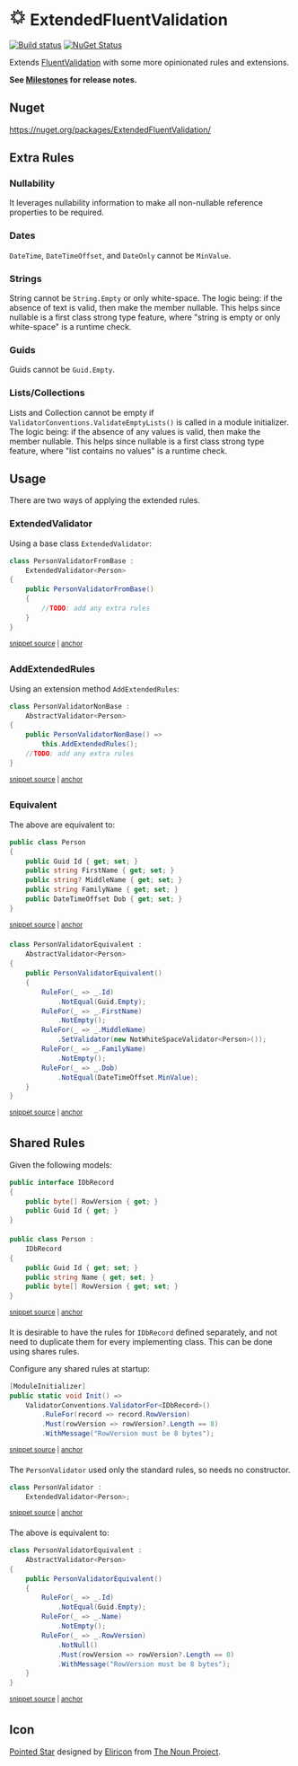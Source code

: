 # <img src="/src/icon.png" height="30px"> ExtendedFluentValidation

[![Build status](https://ci.appveyor.com/api/projects/status/3lr9er83fo8mij5i?svg=true)](https://ci.appveyor.com/project/SimonCropp/ExtendedFluentValidation)
[![NuGet Status](https://img.shields.io/nuget/v/ExtendedFluentValidation.svg)](https://www.nuget.org/packages/ExtendedFluentValidation/)

Extends [FluentValidation](https://fluentvalidation.net/) with some more opinionated rules and extensions.

**See [Milestones](../../milestones?state=closed) for release notes.**


## Nuget

https://nuget.org/packages/ExtendedFluentValidation/


## Extra Rules


### Nullability

It leverages nullability information to make all non-nullable reference properties to be required.


### Dates

`DateTime`, `DateTimeOffset`, and `DateOnly` cannot be `MinValue`.


### Strings

String cannot be `String.Empty` or only white-space. The logic being: if the absence of text is valid, then make the member nullable. This helps since nullable is a first class strong type feature, where "string is empty or only white-space" is a runtime check.


### Guids

Guids cannot be `Guid.Empty`.


### Lists/Collections

Lists and Collection cannot be empty if `ValidatorConventions.ValidateEmptyLists()` is called in a module initializer. The logic being: if the absence of any values is valid, then make the member nullable. This helps since nullable is a first class strong type feature, where "list contains no values" is a runtime check.


## Usage

There are two ways of applying the extended rules.


### ExtendedValidator

Using a base class `ExtendedValidator`:

<!-- snippet: ExtendedValidatorUsage -->
<a id='snippet-ExtendedValidatorUsage'></a>
```cs
class PersonValidatorFromBase :
    ExtendedValidator<Person>
{
    public PersonValidatorFromBase()
    {
        //TODO: add any extra rules
    }
}
```
<sup><a href='/src/Tests/Tests.cs#L594-L605' title='Snippet source file'>snippet source</a> | <a href='#snippet-ExtendedValidatorUsage' title='Start of snippet'>anchor</a></sup>
<!-- endSnippet -->


### AddExtendedRules

Using an extension method `AddExtendedRules`:

<!-- snippet: AddExtendedRulesUsage -->
<a id='snippet-AddExtendedRulesUsage'></a>
```cs
class PersonValidatorNonBase :
    AbstractValidator<Person>
{
    public PersonValidatorNonBase() =>
        this.AddExtendedRules();
    //TODO: add any extra rules
}
```
<sup><a href='/src/Tests/Tests.cs#L607-L617' title='Snippet source file'>snippet source</a> | <a href='#snippet-AddExtendedRulesUsage' title='Start of snippet'>anchor</a></sup>
<!-- endSnippet -->


### Equivalent

The above are equivalent to:

<!-- snippet: Person -->
<a id='snippet-Person'></a>
```cs
public class Person
{
    public Guid Id { get; set; }
    public string FirstName { get; set; }
    public string? MiddleName { get; set; }
    public string FamilyName { get; set; }
    public DateTimeOffset Dob { get; set; }
}
```
<sup><a href='/src/Tests/Tests.cs#L579-L590' title='Snippet source file'>snippet source</a> | <a href='#snippet-Person' title='Start of snippet'>anchor</a></sup>
<!-- endSnippet -->

<!-- snippet: Equivalent -->
<a id='snippet-Equivalent'></a>
```cs
class PersonValidatorEquivalent :
    AbstractValidator<Person>
{
    public PersonValidatorEquivalent()
    {
        RuleFor(_ => _.Id)
            .NotEqual(Guid.Empty);
        RuleFor(_ => _.FirstName)
            .NotEmpty();
        RuleFor(_ => _.MiddleName)
            .SetValidator(new NotWhiteSpaceValidator<Person>());
        RuleFor(_ => _.FamilyName)
            .NotEmpty();
        RuleFor(_ => _.Dob)
            .NotEqual(DateTimeOffset.MinValue);
    }
}
```
<sup><a href='/src/Tests/Tests.cs#L619-L639' title='Snippet source file'>snippet source</a> | <a href='#snippet-Equivalent' title='Start of snippet'>anchor</a></sup>
<!-- endSnippet -->


## Shared Rules

Given the following models:

<!-- snippet: SharedRulesModels -->
<a id='snippet-SharedRulesModels'></a>
```cs
public interface IDbRecord
{
    public byte[] RowVersion { get; }
    public Guid Id { get; }
}

public class Person :
    IDbRecord
{
    public Guid Id { get; set; }
    public string Name { get; set; }
    public byte[] RowVersion { get; set; }
}
```
<sup><a href='/src/Tests/SharedRuleTests.cs#L28-L44' title='Snippet source file'>snippet source</a> | <a href='#snippet-SharedRulesModels' title='Start of snippet'>anchor</a></sup>
<!-- endSnippet -->

It is desirable to have the rules for `IDbRecord` defined separately, and not need to duplicate them for every implementing class. This can be done using shares rules.

Configure any shared rules at startup:

<!-- snippet: SharedRulesInit -->
<a id='snippet-SharedRulesInit'></a>
```cs
[ModuleInitializer]
public static void Init() =>
    ValidatorConventions.ValidatorFor<IDbRecord>()
        .RuleFor(record => record.RowVersion)
        .Must(rowVersion => rowVersion?.Length == 8)
        .WithMessage("RowVersion must be 8 bytes");
```
<sup><a href='/src/Tests/SharedRuleTests.cs#L4-L13' title='Snippet source file'>snippet source</a> | <a href='#snippet-SharedRulesInit' title='Start of snippet'>anchor</a></sup>
<!-- endSnippet -->

The `PersonValidator` used only the standard rules, so needs no constructor.

<!-- snippet: SharedRulesUsage -->
<a id='snippet-SharedRulesUsage'></a>
```cs
class PersonValidator :
    ExtendedValidator<Person>;
```
<sup><a href='/src/Tests/SharedRuleTests.cs#L46-L51' title='Snippet source file'>snippet source</a> | <a href='#snippet-SharedRulesUsage' title='Start of snippet'>anchor</a></sup>
<!-- endSnippet -->

The above is equivalent to:

<!-- snippet: SharedRulesEquivalent -->
<a id='snippet-SharedRulesEquivalent'></a>
```cs
class PersonValidatorEquivalent :
    AbstractValidator<Person>
{
    public PersonValidatorEquivalent()
    {
        RuleFor(_ => _.Id)
            .NotEqual(Guid.Empty);
        RuleFor(_ => _.Name)
            .NotEmpty();
        RuleFor(_ => _.RowVersion)
            .NotNull()
            .Must(rowVersion => rowVersion?.Length == 8)
            .WithMessage("RowVersion must be 8 bytes");
    }
}
```
<sup><a href='/src/Tests/SharedRuleTests.cs#L53-L71' title='Snippet source file'>snippet source</a> | <a href='#snippet-SharedRulesEquivalent' title='Start of snippet'>anchor</a></sup>
<!-- endSnippet -->


## Icon

[Pointed Star](https://thenounproject.com/term/pointed+star/802333/) designed by [Eliricon](https://thenounproject.com/mordarius/) from [The Noun Project](https://thenounproject.com).
